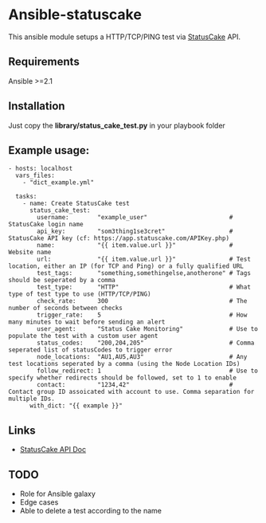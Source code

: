 # Ansible-statuscake

This ansible module setups a HTTP/TCP/PING test via [StatusCake](https://www.statuscake.com) API. 

## Requirements

Ansible >=2.1

## Installation

Just copy the **library/status_cake_test.py** in your playbook folder

## Example usage:

```
- hosts: localhost
  vars_files:
    - "dict_example.yml"

  tasks:
    - name: Create StatusCake test
      status_cake_test:
        username:        "example_user"                       # StatusCake login name
        api_key:         "som3thing1se3cret"                  # StatusCake API key (cf: https://app.statuscake.com/APIKey.php)
        name:            "{{ item.value.url }}"               # Website name
        url:             "{{ item.value.url }}"               # Test location, either an IP (for TCP and Ping) or a fully qualified URL
        test_tags:       "something,somethingelse,anotherone" # Tags should be seperated by a comma
        test_type:       "HTTP"                               # What type of test type to use (HTTP/TCP/PING)
        check_rate:      300                                  # The number of seconds between checks
        trigger_rate:    5                                    # How many minutes to wait before sending an alert
        user_agent:      "Status Cake Monitoring"             # Use to populate the test with a custom user agent
        status_codes:    "200,204,205"                        # Comma seperated list of statusCodes to trigger error
        node_locations:  "AU1,AU5,AU3"                        # Any test locations seperated by a comma (using the Node Location IDs)
        follow_redirect: 1                                    # Use to specify whether redirects should be followed, set to 1 to enable
        contact:         "1234,42"                            # Contact group ID assoicated with account to use. Comma separation for multiple IDs.
      with_dict: "{{ example }}"
```

## Links

* [StatusCake API Doc](https://www.statuscake.com/api/Tests/Updating%20Inserting%20and%20Deleting%20Tests.md)

## TODO
* Role for Ansible galaxy
* Edge cases
* Able to delete a test according to the name


